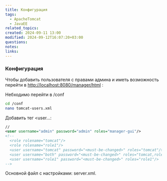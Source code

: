 ```yaml
---
title: Конфигурация
tags:
  - ApacheTomcat
  - JavaEE
related_topics: 
created: 2024-09-11 13:00
modified: 2024-09-12T16:07:20+03:00
questions: 
notes: 
links: 
---
```

### Конфигурация

Чтобы добавить пользователя с правами админа и иметь возможность перейти в [http://localhost:8080/manager/html](http://localhost:8080/manager/html) :

Небходимо перейти в /conf

```Bash
cd /conf
nano tomcat-users.xml
```

Добавить тег <user…:

```XML
//
<user username="admin" password="admin" roles="manager-gui"/>
<!--
  <role rolename="tomcat"/>
  <role rolename="role1"/>
  <user username="tomcat" password="<must-be-changed>" roles="tomcat"/>
  <user username="both" password="<must-be-changed>" roles="tomcat,role1"/>
  <user username="role1" password="<must-be-changed>" roles="role1"/>
-->
```

Основной файл с настройками: server.xml.